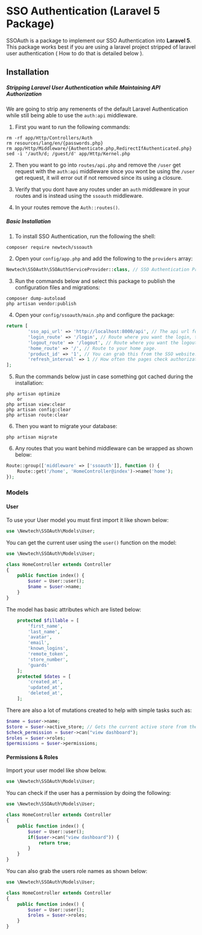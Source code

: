 # SSO Authentication (Laravel 5 Package)
SSOAuth is a package to implement our SSO Authentication into **Laravel 5**.
This package works best if you are using a laravel project stripped of laravel user authentication ( How to do that is detailed below ).

## Installation
##### Stripping Laravel User Authentication while Maintaining API Authorization
We are going to strip any remenents of the default Laravel Authentication while still being able to use the `auth:api` middleware.
1) First you want to run the following commands:
```shell
rm -rf app/Http/Controllers/Auth
rm resources/lang/en/{passwords.php}
rm app/Http/Middleware/{Authenticate.php,RedirectIfAuthenticated.php}
sed -i '/auth/d; /guest/d' app/Http/Kernel.php
```
2) Then you want to go into `routes/api.php` and remove the `/user` get request with the `auth:api` middleware since you wont be using the `/user` get request, it will error out if not removed since its using a closure.

3) Verify that you dont have any routes under an `auth` middleware in your routes and is instead using the `ssoauth` middleware.

2) In your routes remove the `Auth::routes()`.

##### Basic Installation
1) To install SSO Authentication, run the following the shell:

```shell
composer require newtech/ssoauth
```

2) Open your `config/app.php` and add the following to the `providers` array:

```php
Newtech\SSOAuth\SSOAuthServiceProvider::class, // SSO Authentication Provider
```

3) Run the commands below and select this package to publish the configuration files and migrations:

```shell
composer dump-autoload
php artisan vendor:publish
```

4) Open your `config/ssoauth/main.php` and configure the package:

```php
return [
        'sso_api_url' => 'http://localhost:8000/api', // The api url for SSO.
        'login_route' => '/login', // Route where you want the login, the route is created by the package. (EX :: "/login")
        'logout_route' => '/logout', // Route where you want the logout, the route is created by the package. (EX :: "/logout")
        'home_route' => '/', // Route to your home page.
        'product_id' => '1', // You can grab this from the SSO website.
        'refresh_interval' => 1 // How often the pages check authorization (per request)
];
```

5) Run the commands below just in case something got cached during the installation:

```shell
php artisan optimize
    or
php artisan view:clear
php artisan config:clear
php artisan route:clear
```

6) Then you want to migrate your database:

```shell
php artisan migrate
```
6) Any routes that you want behind middleware can be wrapped as shown below:

```php
Route::group(['middleware' => ['ssoauth']], function () {
    Route::get('/home', 'HomeController@index')->name('home');
});
```
### Models

#### User

To use your User model you must first import it like shown below:
```php
use \Newtech\SSOAuth\Models\User;
```
You can get the current user using the `user()` function on the model:
```php
use \Newtech\SSOAuth\Models\User;

class HomeController extends Controller
{
    public function index() {
        $user = User::user();
        $name = $user->name;
    } 
}
```
The model has basic attributes which are listed below:
```php
    protected $fillable = [
        'first_name', 
        'last_name', 
        'avatar', 
        'email', 
        'known_logins', 
        'remote_token', 
        'store_number', 
        'guards'
    ];
    protected $dates = [
        'created_at',
        'updated_at',
        'deleted_at',
    ];
```

There are also a lot of mutations created to help with simple tasks such as:
```php
$name = $user->name;
$store = $user->active_store; // Gets the current active store from the users permitted stores.
$check_permission = $user->can("view dashboard");
$roles = $user->roles;
$permissions = $user->permissions;
```

#### Permissions & Roles

Import your user model like show below.
```php
use \Newtech\SSOAuth\Models\User;
```
You can check if the user has a permission by doing the following:
```php
use \Newtech\SSOAuth\Models\User;

class HomeController extends Controller
{
    public function index() {
        $user = User::user();
        if($user->can("view dashboard")) {
            return true;
        }
    } 
}
```
You can also grab the users role names as shown below:
```php
use \Newtech\SSOAuth\Models\User;

class HomeController extends Controller
{
    public function index() {
        $user = User::user();
        $roles = $user->roles;
    } 
}
```
